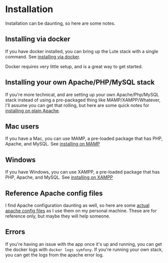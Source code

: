 # Installation

Installation can be daunting, so here are some notes.

## Installing via docker

If you have docker installed, you can bring up the Lute stack with a single command.  See [installing via docker](./install_docker.md).

Docker requires very little setup, and is a great way to get started.

## Installing your own Apache/PHP/MySQL stack

If you're more technical, and are setting up your own Apache/Php/MySQL stack instead of using a pre-packaged thing like MAMP/XAMPP/Whatever, I'll assume you can get that rolling, but here are some quick notes for [installing on plain Apache](./install_apache.md).

## Mac users

If you have a Mac, you can use MAMP, a pre-loaded package that has PHP, Apache, and MySQL.  See [installing on MAMP](./install_mamp.md)
## Windows

If you have Windows, you can use XAMPP, a pre-loaded package that has PHP, Apache, and MySQL.  See [installing on XAMPP](./install_xampp.md)

## Reference Apache config files

I find Apache configuration daunting as well, so here are some [actual apache config files](./sample_apache_config_files/README.md) as I use them on my personal machine.  These are for reference only, but maybe they will help someone.

## Errors

If you're having an issue with the app once it's up and running, you can get the docker logs with `docker logs symfony`.  If you're running your own stack, you can get the logs from the apache error log.